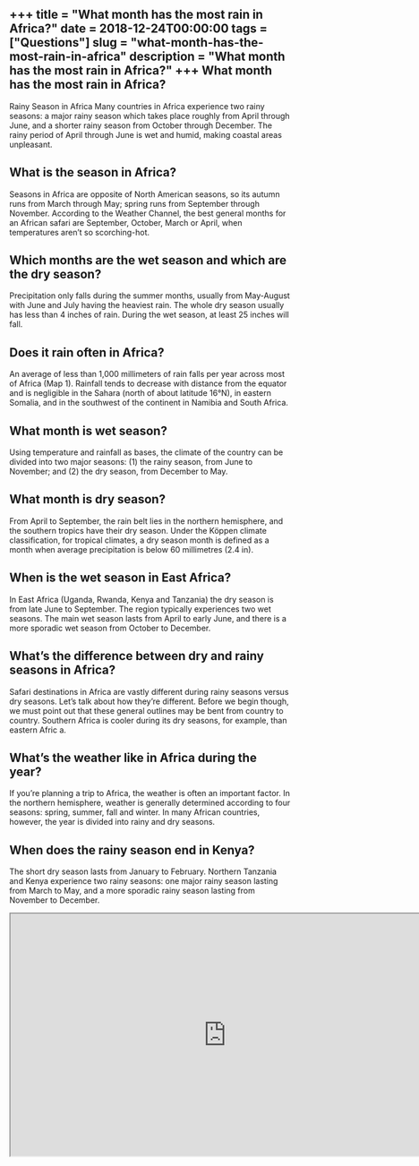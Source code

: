 +++
title = "What month has the most rain in Africa?"
date = 2018-12-24T00:00:00
tags = ["Questions"]
slug = "what-month-has-the-most-rain-in-africa"
description = "What month has the most rain in Africa?"
+++
What month has the most rain in Africa?
---------------------------------------

Rainy Season in Africa Many countries in Africa experience two rainy seasons: a major rainy season which takes place roughly from April through June, and a shorter rainy season from October through December. The rainy period of April through June is wet and humid, making coastal areas unpleasant.

What is the season in Africa?
-----------------------------

Seasons in Africa are opposite of North American seasons, so its autumn runs from March through May; spring runs from September through November. According to the Weather Channel, the best general months for an African safari are September, October, March or April, when temperatures aren’t so scorching-hot.

Which months are the wet season and which are the dry season?
-------------------------------------------------------------

Precipitation only falls during the summer months, usually from May-August with June and July having the heaviest rain. The whole dry season usually has less than 4 inches of rain. During the wet season, at least 25 inches will fall.

Does it rain often in Africa?
-----------------------------

An average of less than 1,000 millimeters of rain falls per year across most of Africa (Map 1). Rainfall tends to decrease with distance from the equator and is negligible in the Sahara (north of about latitude 16°N), in eastern Somalia, and in the southwest of the continent in Namibia and South Africa.

What month is wet season?
-------------------------

Using temperature and rainfall as bases, the climate of the country can be divided into two major seasons: (1) the rainy season, from June to November; and (2) the dry season, from December to May.

What month is dry season?
-------------------------

From April to September, the rain belt lies in the northern hemisphere, and the southern tropics have their dry season. Under the Köppen climate classification, for tropical climates, a dry season month is defined as a month when average precipitation is below 60 millimetres (2.4 in).

When is the wet season in East Africa?
--------------------------------------

In East Africa (Uganda, Rwanda, Kenya and Tanzania) the dry season is from late June to September. The region typically experiences two wet seasons. The main wet season lasts from April to early June, and there is a more sporadic wet season from October to December.

What’s the difference between dry and rainy seasons in Africa?
--------------------------------------------------------------

Safari destinations in Africa are vastly different during rainy seasons versus dry seasons. Let’s talk about how they’re different. Before we begin though, we must point out that these general outlines may be bent from country to country. Southern Africa is cooler during its dry seasons, for example, than eastern Afric a.

What’s the weather like in Africa during the year?
--------------------------------------------------

If you’re planning a trip to Africa, the weather is often an important factor. In the northern hemisphere, weather is generally determined according to four seasons: spring, summer, fall and winter. In many African countries, however, the year is divided into rainy and dry seasons.

When does the rainy season end in Kenya?
----------------------------------------

The short dry season lasts from January to February. Northern Tanzania and Kenya experience two rainy seasons: one major rainy season lasting from March to May, and a more sporadic rainy season lasting from November to December.

<iframe allow="accelerometer; autoplay; clipboard-write; encrypted-media; gyroscope; picture-in-picture" allowfullscreen="" class="__youtube_prefs__  epyt-is-override  no-lazyload" data-no-lazy="1" data-origheight="433" data-origwidth="770" data-skipgform_ajax_framebjll="" height="433" id="_ytid_72618" loading="lazy" src="https://www.youtube.com/embed/PiC6G9Q9w6g?enablejsapi=1&autoplay=0&cc_load_policy=0&cc_lang_pref=&iv_load_policy=1&loop=0&modestbranding=0&rel=1&fs=1&playsinline=0&autohide=2&theme=dark&color=red&controls=1&" title="YouTube player" width="770"></iframe>